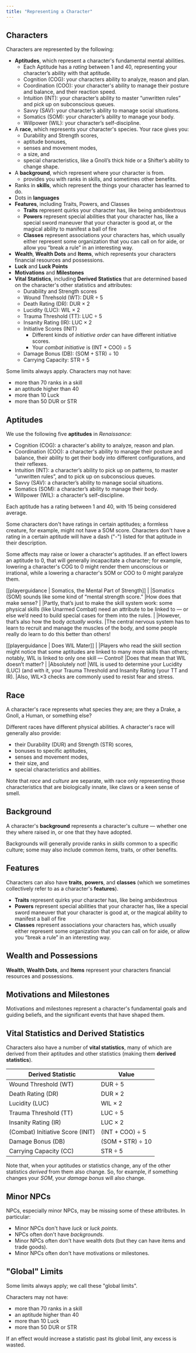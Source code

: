 ```yaml
---
title: "Representing a Character"
---
```


## Characters

Characters are represented by the following:

- **Aptitudes**, which represent a character's fundamental mental abilities.
  - Each Aptitude has a *rating* between 1 and 40, representing your character’s ability with that aptitude.
  - Cognition (COG): your characters ability to analyze, reason and plan.
  - Coordination (COO): your character's ability to manage their posture and balance, and their reaction speed.
  - Intuition (INT): your character’s ability to master “unwritten rules” and pick up on subconscious queues.
  - Savvy (SAV): your character’s ability to manage social situations.
  - Somatics (SOM): your character’s ability to manage your body.
  - Willpower (WIL): your character’s self-discipline.
- A **race**, which represents your character's species.
  Your race gives you:
  - Durability and Strength scores,
  - aptitude bonuses,
  - senses and movement modes,
  - a size, and
  - special characteristics, like a Gnoll’s thick hide or a Shifter’s ability to change shape.
- A **background**, which represent where your character is from.
  - provides you with ranks in skills, and sometimes other benefits.
- Ranks in **skills**, which represent the things your character has learned to do.
- Dots in **languages**
- **Features**, including Traits, Powers, and Classes
  - **Traits** represent quirks your character has, like being ambidextrous
  - **Powers** represent special abilities that your character has, like a special sword maneuver that your character is good at, or the magical ability to manifest a ball of fire
  - **Classes** represent associations your characters has, which usually either represent some organization that you can call on for aide, or allow you “break a rule” in an interesting way.
- **Wealth**, **Wealth Dots** and **Items**, which represents your characters financial resources and possessions.
- **Luck** and **Luck Points**
- **Motivations** and **Milestones**
- **Vital Statistics**, including **Derived Statistics** that are determined based on the character's other statistics and attributes:
  - Durability and Strength scores
  - Wound Threhsold (WT): DUR ÷ 5
  - Death Rating (DR): DUR × 2
  - Lucidity (LUC): WIL × 2
  - Trauma Threshold (TT): LUC ÷ 5
  - Insanity Rating (IR): LUC × 2
  - Initiative Scores (INIT)
    - Different kinds of *initiative order* can have different initiative scores.
    - Your *combat initiative* is (INT + COO) ÷ 5
  - Damage Bonus (DB): (SOM + STR) ÷ 10
  - Carrying Capacity: STR ÷ 5

Some limits always apply.
Characters may not have:

- more than 70 ranks in a skill
- an aptitude higher than 40
- more than 10 Luck
- more than 50 DUR or STR

## Aptitudes

We use the following five **aptitudes** in *Renaissance*:

- Cognition (COG): a character's ability to analyze, reason and plan.
- Coordination (COO): a character's ability to manage their posture and balance, their ability to get their body into different configurations, and their reflexes.
- Intuition (INT): a character’s ability to pick up on patterns, to master “unwritten rules”, and to pick up on subconscious queues.
- Savvy (SAV): a character’s ability to manage social situations.
- Somatics (SOM): a character’s ability to manage their body.
- Willpower (WIL): a character’s self-discipline.

Each aptitude has a rating between 1 and 40, with 15 being considered average.

Some characters don't have ratings in certain aptitudes; a formless creature, for example, might not have a SOM score.
Characters don't have a rating in a certain aptitude will have a dash ("\-") listed for that aptitude in their description.

Some affects may raise or lower a character's aptitudes.
If an effect lowers an aptitude to 0, that will generally incapacitate a character; for example, lowering a character's COG to 0 might render them unconscious or irrational, while a lowering a character's SOM or COO to 0 might paralyze them.

[[playerguidance | Somatics, the Mental Part of Strength]]
|
|Somatics (SOM) sounds like some kind of “mental strength score.”
|How does that make sense?
|
|Partly, that’s just to make the skill system work: some physical skills (like Unarmed Combat) need an attribute to be linked to — or else we’d need to build special cases for them into the rules.
|
|However, that’s also how the body *actually works*.
|The central nervous system has to learn to recruit and manage the muscles of the body, and some people really do learn to do this better than others\!

[[playerguidance | Does WIL Mater]]
|
|Players who read the skill section might notice that some aptitudes are linked to many more skills than others; notably, WIL is linked to only one skill — Control\!
|Does that mean that WIL doesn’t matter?
|
|Absolutely not\!
|WIL is used to determine your Lucidity (LUC) (and with it, your Trauma Threshold and Insanity Rating (your TT and IR).
|Also, WIL×3 checks are commonly used to resist fear and stress.

## Race

A character's race represents what species they are; are they a Drake, a Gnoll, a Human, or something else?

Different races have different physical abilities.
A character's race will generally also provide:
- their Durability (DUR) and Strength (STR) scores,
- bonuses to specific aptitudes,
- senses and movement modes,
- their size, and
- special characteristics and abilities.

Note that *race* and *culture* are separate, with race only representing those characteristics that are biologically innate, like claws or a keen sense of smell.

## Background

A character's **background** represents a character's culture — whether one they where raised in, or one that they have adopted.

Backgrounds will generally provide ranks in *skills* common to a specific culture; some may also include common items, traits, or other benefits.

## Features

Characters can also have **traits**, **powers**, and **classes** (which we sometimes collectively refer to as a character's **features**).

- **Traits** represent quirks your character has, like being ambidextrous
- **Powers** represent special abilities that your character has, like a special sword maneuver that your character is good at, or the magical ability to manifest a ball of fire
- **Classes** represent associations your characters has, which usually either represent some organization that you can call on for aide, or allow you “break a rule” in an interesting way.

## Wealth and Possessions

**Wealth**, **Wealth Dots**, and **Items** represent your characters financial resources and possessions.

## Motivations and Milestones

Motivations and milestones represent a character's fundamental goals and guiding beliefs, and the significant events that have shaped them.

## Vital Statistics and Derived Statistics

Characters also have a number of **vital statistics**, many of which are derived from their aptitudes and other statistics (making them **derived statistics**).

| Derived Statistic  | Value |
| ------------------ | ----- |
| Wound Threshold (WT) | DUR ÷ 5 |
| Death Rating (DR) | DUR × 2 |
| Lucidity (LUC) | WIL × 2 |
| Trauma Threshold (TT) | LUC ÷ 5 |
| Insanity Rating (IR) | LUC × 2 |
| (Combat) Initiative Score (INIT) | (INT + COO) ÷ 5 |
| Damage Bonus (DB) | (SOM + STR) ÷ 10 |
| Carrying Capacity (CC) | STR ÷ 5 |

Note that, when your aptitudes or statistics change, any of the other statistics *derived* from them also change.
So, for example, if something changes your *SOM*, your *damage bonus* will also change.

## Minor NPCs

NPCs, especially minor NPCs, may be missing some of these attributes.
In particular:

- Minor NPCs don't have *luck* or *luck points*.
- NPCs often don't have *backgrounds*.
- Minor NPCs often don't have wealth dots (but they can have items and trade goods).
- Minor NPCs often don't have motivations or milestones.

## "Global" Limits

Some limits always apply; we call these "global limits".

Characters may not have:
- more than 70 ranks in a skill
- an aptitude higher than 40
- more than 10 Luck
- more than 50 DUR or STR

If an effect would increase a statistic past its global limit, any excess is wasted.